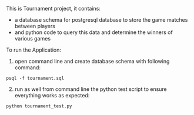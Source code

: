 This is Tournament project, it contains:
- a database schema for postgresql database to store the game matches between players
- and python code to query this data and determine the winners of various games

To run the Application:  
1. open command line and create database schema with following command:
```
psql -f tournament.sql  
```
2. run as well from command line the python test script to ensure everything works as expected:
```
python tournament_test.py  
```
